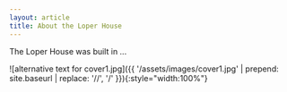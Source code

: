 ```yaml
---
layout: article
title: About the Loper House
---
```


The Loper House was built in ...

![alternative text for cover1.jpg]({{ '/assets/images/cover1.jpg' | prepend: site.baseurl | replace: '//', '/' }}){:style="width:100%"}